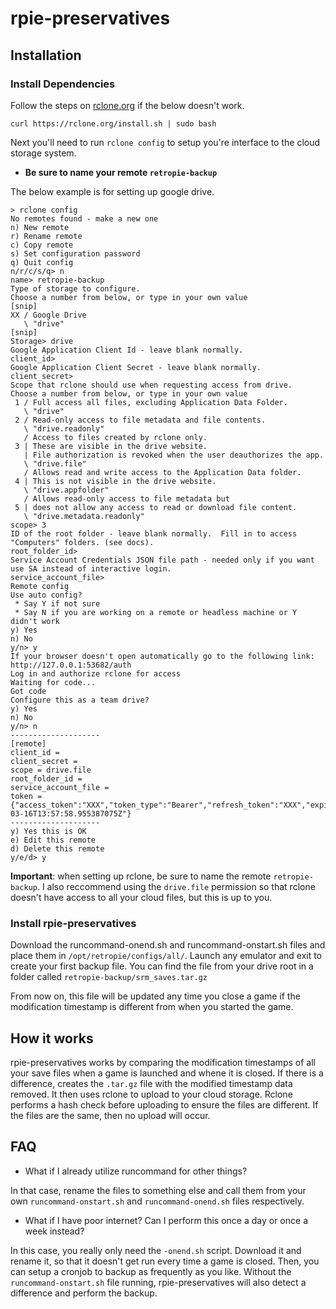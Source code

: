 # rpie-preservatives

## Installation

### Install Dependencies
Follow the steps on [rclone.org](https://rclone.org/downloads/) if the below doesn't work.

`curl https://rclone.org/install.sh | sudo bash`

Next you'll need to run `rclone config` to setup you're interface to the cloud storage system. 

 - **Be sure to name your remote `retropie-backup`**

The below example is for setting up google drive.

```
> rclone config
No remotes found - make a new one
n) New remote
r) Rename remote
c) Copy remote
s) Set configuration password
q) Quit config
n/r/c/s/q> n
name> retropie-backup
Type of storage to configure.
Choose a number from below, or type in your own value
[snip]
XX / Google Drive
   \ "drive"
[snip]
Storage> drive
Google Application Client Id - leave blank normally.
client_id>
Google Application Client Secret - leave blank normally.
client_secret>
Scope that rclone should use when requesting access from drive.
Choose a number from below, or type in your own value
 1 / Full access all files, excluding Application Data Folder.
   \ "drive"
 2 / Read-only access to file metadata and file contents.
   \ "drive.readonly"
   / Access to files created by rclone only.
 3 | These are visible in the drive website.
   | File authorization is revoked when the user deauthorizes the app.
   \ "drive.file"
   / Allows read and write access to the Application Data folder.
 4 | This is not visible in the drive website.
   \ "drive.appfolder"
   / Allows read-only access to file metadata but
 5 | does not allow any access to read or download file content.
   \ "drive.metadata.readonly"
scope> 3
ID of the root folder - leave blank normally.  Fill in to access "Computers" folders. (see docs).
root_folder_id> 
Service Account Credentials JSON file path - needed only if you want use SA instead of interactive login.
service_account_file>
Remote config
Use auto config?
 * Say Y if not sure
 * Say N if you are working on a remote or headless machine or Y didn't work
y) Yes
n) No
y/n> y
If your browser doesn't open automatically go to the following link: http://127.0.0.1:53682/auth
Log in and authorize rclone for access
Waiting for code...
Got code
Configure this as a team drive?
y) Yes
n) No
y/n> n
--------------------
[remote]
client_id = 
client_secret = 
scope = drive.file
root_folder_id = 
service_account_file =
token = {"access_token":"XXX","token_type":"Bearer","refresh_token":"XXX","expiry":"2014-03-16T13:57:58.955387075Z"}
--------------------
y) Yes this is OK
e) Edit this remote
d) Delete this remote
y/e/d> y
```

**Important**: when setting up rclone, be sure to name the remote `retropie-backup`. I also reccommend using the `drive.file` permission so that rclone doesn't have access to all your cloud files, but this is up to you.

### Install rpie-preservatives

Download the runcommand-onend.sh and runcommand-onstart.sh files and place them in `/opt/retropie/configs/all/`. 
Launch any emulator and exit to create your first backup file. You can find the file from your drive root in a folder called `retropie-backup/srm_saves.tar.gz`

From now on, this file will be updated any time you close a game if the modification timestamp is different from when you started the game.

## How it works
rpie-preservatives works by comparing the modification timestamps of all your save files when a game is launched and whene it is closed. If there is a difference, creates the `.tar.gz` file with the modified timestamp data removed. It then uses rclone to upload to your cloud storage. Rclone performs a hash check before uploading to ensure the files are different. If the files are the same, then no upload will occur.

## FAQ
 - What if I already utilize runcommand for other things?

 In that case, rename the files to something else and call them from your own `runcommand-onstart.sh` and `runcommand-onend.sh` files respectively.

 - What if I have poor internet? Can I perform this once a day or once a week instead?

 In this case, you really only need the `-onend.sh` script. Download it and rename it, so that it doesn't get run every time a game is closed. Then, you can setup a cronjob to backup as frequently as you like. Without the `runcommand-onstart.sh` file running, rpie-preservatives will also detect a difference and perform the backup.
